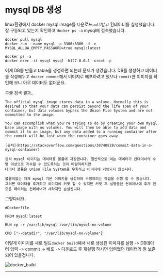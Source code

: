# mysql DB 생성

linux환경에서 docker mysql image를 다운로드`pull`받고 컨테이너를 실행했습니다. 잘 구동되고 있는지 확인하고 `docker ps -a` mysql에 접속했습니다.

```
docker pull mysql
docker run --name mysql -p 3306:3306 -d -e MYSQL_ALLOW_EMPTY_PASSWORD=true mysql:latest

docker ps -a
docker exec -it mysql mysql -h127.0.0.1 -uroot -p
```

이제 DB를 만들고 table을 생성하면 되는데 문제가 생겼습니다. DB를 생성하고 데이터를 작성해두고 `docker commit`해서 이미지로 배포하려고 했으나 `commit`한 이미지를 확인해 보니 아무 데이터도 없더군요.

구글 검색 결과..<br/>


```note
The official mysql image stores data in a volume. Normally this is desired so that your data can persist beyond the life span of your container, but data volumes bypass the Union File System and are not committed to the image.

You can accomplish what you're trying to do by creating your own mysql base image with no volumes. You will then be able to add data and commit it to an image, but any data added to a running container after the commit will be lost when the container goes away.

[출처](https://stackoverflow.com/questions/30740828/commit-data-in-a-mysql-container)
```

```
공식 mysql 이미지는 데이터를 볼륨에 저장합니다. 일반적으로 이는 데이터가 컨테이너의 수명 이상으로 지속될 수 있도록하는 것이 바람직하지만
데이터 볼륨은 Union File System을 우회하고 이미지에 커밋되지 않습니다.

볼륨이없는 자체 mysql 기본 이미지를 생성하여 수행하려는 작업을 수행 할 수 있습니다.
그러면 데이터를 추가하고 이미지에 커밋 할 수 있지만 커밋 후 실행중인 컨테이너에 추가 된 모든 데이터는 컨테이너가 사라지면 손실됩니다.
```

그렇다네요.

```
#Dockerfile

FROM mysql:latest

RUN cp -r /var/lib/mysql /var/lib/mysql-no-volume

CMD ["--datadir", "/var/lib/mysql-no-volume"]
```

이렇게 이미지를 새로 빌드`docker build`해서 새로 생성된 이미지를 실행 -> DB데이터 입력 -> commit -> 배포 -> 다운로드 후 재실행 하시면 입력했던 데이터가 잘 보존되어 있을겁니다.

![docker_build](https://user-images.githubusercontent.com/76420201/104550631-9c1ad300-5678-11eb-8ea9-a8bcf51ab739.GIF)

---